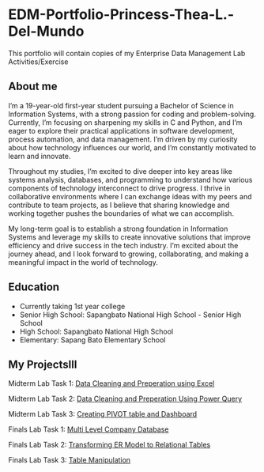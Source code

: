 # EDM-Portfolio-Princess-Thea-L.-Del-Mundo
This portfolio will contain copies of my Enterprise Data Management Lab Activities/Exercise
## About me
I’m a 19-year-old first-year student pursuing a Bachelor of Science in Information Systems, with a strong passion for coding and problem-solving. Currently, I’m focusing on sharpening my skills in C and Python, and I’m eager to explore their practical applications in software development, process automation, and data management. I’m driven by my curiosity about how technology influences our world, and I’m constantly motivated to learn and innovate.

Throughout my studies, I’m excited to dive deeper into key areas like systems analysis, databases, and programming to understand how various components of technology interconnect to drive progress. I thrive in collaborative environments where I can exchange ideas with my peers and contribute to team projects, as I believe that sharing knowledge and working together pushes the boundaries of what we can accomplish.

My long-term goal is to establish a strong foundation in Information Systems and leverage my skills to create innovative solutions that improve efficiency and drive success in the tech industry. I’m excited about the journey ahead, and I look forward to growing, collaborating, and making a meaningful impact in the world of technology.

## Education
- Currently taking 1st year college
- Senior High School: Sapangbato National High School - Senior High School
- High School: Sapangbato National High School
- Elementary: Sapang Bato Elementary School

## My Projectslll
Midterm Lab Task 1: [Data Cleaning and Preperation using Excel](MIDTERM%20LAB%20TASK%201)

Midterm Lab Task 2: [Data Cleaning and Preperation Using Power Query](MIDTERM%20LAB%20TASK%202)

Midterm Lab Task 3: [Creating PIVOT table and Dashboard](MIDTERM%20LAB%20TASK%203)

Finals Lab Task 1: [ Multi Level Company Database](FINAL%20LAB%20TASK%201)

Finals Lab Task 2: [ Transforming ER Model to Relational Tables](FINAL%20LAB%20TASK%202)

Finals Lab Task 3: [ Table Manipulation](FINAL%20LAB%20TASK%203)
